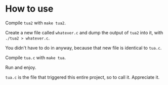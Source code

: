 # How to use

Compile `tua2` with `make tua2`.

Create a new file called `whatever.c` and dump the output of `tua2` into it, with `./tua2 > whatever.c`.

You didn't have to do in anyway, because that new file is identical to `tua.c`.

Compile `tua.c` with `make tua`.

Run and enjoy.

`tua.c` is the file that triggered this entire project, so to call it. Appreciate it.
